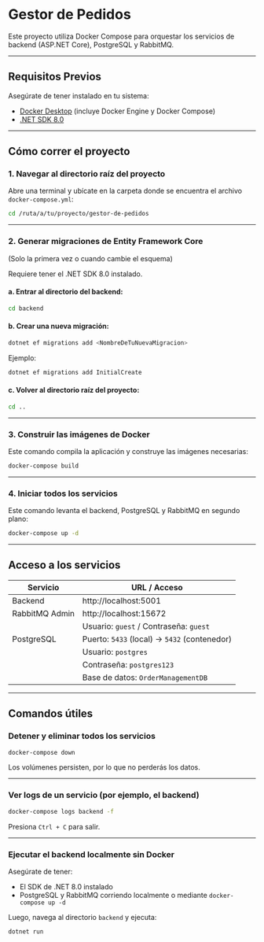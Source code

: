 # Gestor de Pedidos

Este proyecto utiliza Docker Compose para orquestar los servicios de backend (ASP.NET Core), PostgreSQL y RabbitMQ.

---

## Requisitos Previos

Asegúrate de tener instalado en tu sistema:

- [Docker Desktop](https://www.docker.com/products/docker-desktop/) (incluye Docker Engine y Docker Compose)
- [.NET SDK 8.0](https://dotnet.microsoft.com/en-us/download)

---

## Cómo correr el proyecto

### 1. Navegar al directorio raíz del proyecto

Abre una terminal y ubícate en la carpeta donde se encuentra el archivo `docker-compose.yml`:

```bash
cd /ruta/a/tu/proyecto/gestor-de-pedidos
```

---

### 2. Generar migraciones de Entity Framework Core  
(Solo la primera vez o cuando cambie el esquema)

Requiere tener el .NET SDK 8.0 instalado.

#### a. Entrar al directorio del backend:

```bash
cd backend
```

#### b. Crear una nueva migración:

```bash
dotnet ef migrations add <NombreDeTuNuevaMigracion>
```

Ejemplo:

```bash
dotnet ef migrations add InitialCreate
```

#### c. Volver al directorio raíz del proyecto:

```bash
cd ..
```

---

### 3. Construir las imágenes de Docker

Este comando compila la aplicación y construye las imágenes necesarias:

```bash
docker-compose build
```

---

### 4. Iniciar todos los servicios

Este comando levanta el backend, PostgreSQL y RabbitMQ en segundo plano:

```bash
docker-compose up -d
```

---

## Acceso a los servicios

| Servicio            | URL / Acceso                                     |
|---------------------|--------------------------------------------------|
| Backend             | http://localhost:5001                            |
| RabbitMQ Admin      | http://localhost:15672                           |
|                     | Usuario: `guest` / Contraseña: `guest`          |
| PostgreSQL          | Puerto: `5433` (local) → `5432` (contenedor)     |
|                     | Usuario: `postgres`                              |
|                     | Contraseña: `postgres123`                        |
|                     | Base de datos: `OrderManagementDB`              |

---

## Comandos útiles

### Detener y eliminar todos los servicios

```bash
docker-compose down
```

Los volúmenes persisten, por lo que no perderás los datos.

---

### Ver logs de un servicio (por ejemplo, el backend)

```bash
docker-compose logs backend -f
```

Presiona `Ctrl + C` para salir.

---

### Ejecutar el backend localmente sin Docker

Asegúrate de tener:

- El SDK de .NET 8.0 instalado
- PostgreSQL y RabbitMQ corriendo localmente o mediante `docker-compose up -d`

Luego, navega al directorio `backend` y ejecuta:

```bash
dotnet run
```

